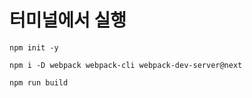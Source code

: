 # 터미널에서 실행

```
npm init -y

npm i -D webpack webpack-cli webpack-dev-server@next

npm run build

```

#
